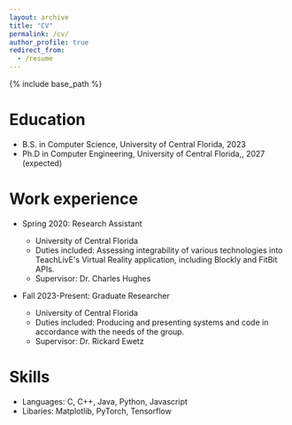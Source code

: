```yaml
---
layout: archive
title: "CV"
permalink: /cv/
author_profile: true
redirect_from:
  - /resume
---
```


{% include base_path %}

Education
======
* B.S. in Computer Science, University of Central Florida, 2023
* Ph.D in Computer Engineering, University of Central Florida,, 2027 (expected)

Work experience
======
* Spring 2020: Research Assistant
  * University of Central Florida
  * Duties included: Assessing integrability of various technologies into TeachLivE's Virtual Reality application, including Blockly and FitBit APIs. 
  * Supervisor: Dr. Charles Hughes

* Fall 2023-Present: Graduate Researcher
  * University of Central Florida
  * Duties included: Producing and presenting systems and code in accordance with the needs of the group.
  * Supervisor: Dr. Rickard Ewetz
  
Skills
======
* Languages: C, C++, Java, Python, Javascript
* Libaries: Matplotlib, PyTorch, Tensorflow

